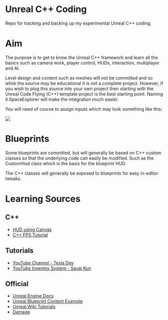 Unreal C++ Coding
=================

Repo for tracking and backing up my experimental Unreal C++ coding.

# Aim

The purpose is to get to know the Unreal C++ framework and learn all the basics such as camera work, player control, HUDs, interaction, multiplayer and AI.

Level design and content such as meshes will not be committed and so while the source may be educational it is not a complete project. However, if you wish to plug this source into your own project then starting with the Unreal Code Flying (C++) template project is the best starting point. Naming it SpaceExplorer will make the integration much easier.

You will need of course to assign inputs which may look something like this:

![](http://i955.photobucket.com/albums/ae34/Bornich/SpaceExplorerInput_zpsc1672e10.png)

# Blueprints

Some blueprints are committed, but will generally be based on C++ custom classes so that the underlying code can easily be modified. Such as the CustomHud class which is the basis for the blueprint HUD.

The C++ classes will generally be exposed to blueprints for easy in-editor tweaks.

# Learning Sources

## C++

* [HUD using Canvas](https://wiki.unrealengine.com/HUD,_Canvas,_Code_Sample_of_800%2B_Lines,_Create_Buttons_%26_Draw_Materials)
* [C++ FPS Tutorial](https://wiki.unrealengine.com/First_Person_Shooter_C%2B%2B_Tutorial)

## Tutorials

* [YouTube Channel - Tesla Dev](https://www.youtube.com/channel/UC3QBWg9pMnaFF-q0qjXPDEg)
* [YouTube Inventoy System - Savai Kun](https://www.youtube.com/channel/UCLCVZLOs3tdcKYGjmXZWK2Q)

## Official

* [Unreal Engine Docs](https://docs.unrealengine.com)
* [Unreal Blueprint Content Example](https://docs.unrealengine.com/latest/INT/Resources/ContentExamples/Blueprints/index.html)
* [Unreal Wiki Tutorials](https://wiki.unrealengine.com/Category:Tutorials)
* [Damage](https://www.unrealengine.com/blog/damage-in-ue4)
